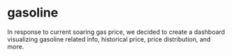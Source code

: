 # gasoline
In response to current soaring gas price, we decided to create a dashboard visualizing gasoline related info, historical price, price distribution, and more.
